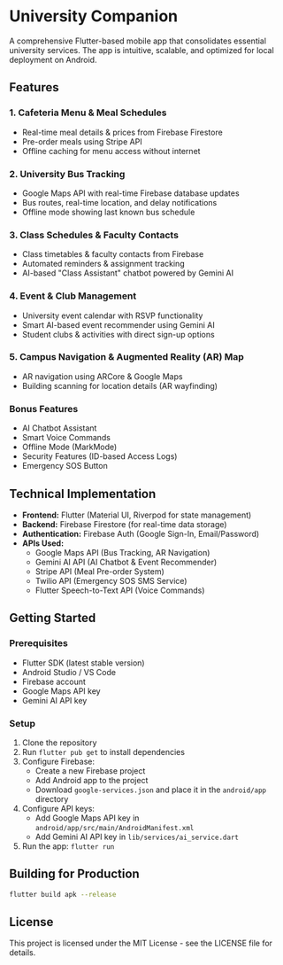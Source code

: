 # University Companion

A comprehensive Flutter-based mobile app that consolidates essential university services. The app is intuitive, scalable, and optimized for local deployment on Android.

## Features

### 1. Cafeteria Menu & Meal Schedules
- Real-time meal details & prices from Firebase Firestore
- Pre-order meals using Stripe API
- Offline caching for menu access without internet

### 2. University Bus Tracking
- Google Maps API with real-time Firebase database updates
- Bus routes, real-time location, and delay notifications
- Offline mode showing last known bus schedule

### 3. Class Schedules & Faculty Contacts
- Class timetables & faculty contacts from Firebase
- Automated reminders & assignment tracking
- AI-based "Class Assistant" chatbot powered by Gemini AI

### 4. Event & Club Management
- University event calendar with RSVP functionality
- Smart AI-based event recommender using Gemini AI
- Student clubs & activities with direct sign-up options

### 5. Campus Navigation & Augmented Reality (AR) Map
- AR navigation using ARCore & Google Maps
- Building scanning for location details (AR wayfinding)

### Bonus Features
- AI Chatbot Assistant
- Smart Voice Commands
- Offline Mode (MarkMode)
- Security Features (ID-based Access Logs)
- Emergency SOS Button

## Technical Implementation

- **Frontend:** Flutter (Material UI, Riverpod for state management)
- **Backend:** Firebase Firestore (for real-time data storage)
- **Authentication:** Firebase Auth (Google Sign-In, Email/Password)
- **APIs Used:**
  - Google Maps API (Bus Tracking, AR Navigation)
  - Gemini AI API (AI Chatbot & Event Recommender)
  - Stripe API (Meal Pre-order System)
  - Twilio API (Emergency SOS SMS Service)
  - Flutter Speech-to-Text API (Voice Commands)

## Getting Started

### Prerequisites
- Flutter SDK (latest stable version)
- Android Studio / VS Code
- Firebase account
- Google Maps API key
- Gemini AI API key

### Setup
1. Clone the repository
2. Run `flutter pub get` to install dependencies
3. Configure Firebase:
   - Create a new Firebase project
   - Add Android app to the project
   - Download `google-services.json` and place it in the `android/app` directory
4. Configure API keys:
   - Add Google Maps API key in `android/app/src/main/AndroidManifest.xml`
   - Add Gemini AI API key in `lib/services/ai_service.dart`
5. Run the app: `flutter run`

## Building for Production
```bash
flutter build apk --release
```

## License
This project is licensed under the MIT License - see the LICENSE file for details.